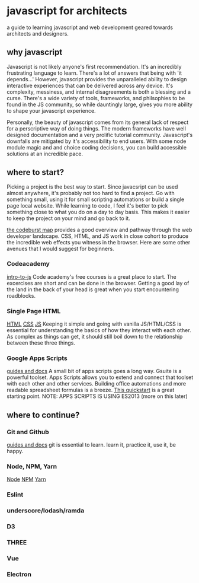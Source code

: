 # javascript for architects
a guide to learning javascript and web development geared towards architects and designers.

## why javascript
Javascript is not likely anyone's first recommendation. It's an incredibly frustrating language to learn. There's a lot of answers that being with 'it depends...' However, javascript provides the unparalleled ability to design interactive experiences that can be delivered across any device. It's complexity, messiness, and internal disagreements is both a blessing and a curse. There's a wide variety of tools, frameworks, and philsophies to be found in the JS community, so while dauntingly large, gives you more ability to shape your javascript experience.

Personally, the beauty of javascript comes from its general lack of respect for a perscriptive way of doing things. The modern frameworks have well designed documentation and a very prolific tutorial community. Javascript's downfalls are mitigated by it's accessibility to end users. With some node module magic and and choice coding decisions, you can build accessible solutions at an incredible pace.


## where to start?

Picking a project is the best way to start. Since javacsript can be used almost anywhere, it's probably not too hard to find a project. Go with something small, using it for small scripting automations or build a single page local website. While learning to code, I feel it's better to pick something close to what you do on a day to day basis. This makes it easier to keep the project on your mind and go back to it.

[the codeburst map](https://codeburst.io/the-2018-web-developer-roadmap-826b1b806e8d) provides a good overview and pathway through the web developer landscape. CSS, HTML, and JS work in close cohort to produce the incredible web effects you witness in the browser. Here are some other avenues that I would suggest for beginners.

### Codeacademy
[intro-to-js](https://www.codecademy.com/learn/introduction-to-javascript)
Code academy's free courses is a great place to start. The excercises are short and can be done in the browser. Getting a good lay of the land in the back of your head is great when you start encountering roadblocks.

### Single Page HTML
[HTML](https://www.w3schools.com/htmL/)
[CSS](https://www.w3schools.com/css/default.asp)
[JS](http://javascript.info/)
Keeping it simple and going with vanilla JS/HTML/CSS is essential for understanding the basics of how they interact with each other. As complex as things can get, it should still boil down to the relationship between these three things.

### Google Apps Scripts
[guides and docs](https://developers.google.com/apps-script/overview)
A small bit of apps scripts goes a long way. Gsuite is a powerful toolset. Apps Scripts allows you to extend and connect that toolset with each other and other services. Building office automations and more readable spreadsheet formulas is a breeze. [This quickstart](https://developers.google.com/apps-script/quickstart/custom-functions) is a great starting point.
NOTE: APPS SCRIPTS IS USING ES2013 (more on this later)


## where to continue?

### Git and Github
[guides and docs](https://guides.github.com/)
git is essential to learn. learn it, practice it, use it, be happy.

### Node, NPM, Yarn
[Node](https://nodejs.org/en/)
[NPM](https://www.npmjs.com/)
[Yarn](https://yarnpkg.com/en/)

### Eslint

### underscore/lodash/ramda

### D3

### THREE

### Vue

### Electron



